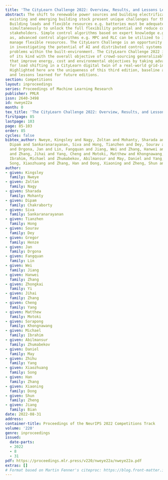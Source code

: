 ```yaml
---
title: 'The CityLearn Challenge 2022: Overview, Results, and Lessons Learned'
abstract: The shift to renewable power sources and building electrification to decarbonize
  existing and emerging building stock present unique challenges for the power grid.
  Building loads and flexible resources e.g. batteries must be adequately managed
  simultaneously to unlock the full flexibility potential and reduce costs for all
  stakeholders. Simple control algorithms based on expert knowledge e.g. RBC, as well
  as, advanced control algorithms e.g. MPC and RLC can be utilized to intelligently
  manage flexible resources. The CityLearn Challenge is an opportunity to compete
  in investigating the potential of AI and distributed control systems to tackle multiple
  problems within the built-environment. The CityLearn Challenge 2022 is the third
  of its kind with the overall objective of crowd-sourcing generalizable control policies
  that improve energy, cost and environmental objectives by taking advantage of batteries
  for load shifting in a CityLearn digital twin of a real-world grid-interactive neighborhood.
  Highlighted here are the uniqueness of this third edition, baseline and top solutions,
  and lessons learned for future editions.
section: Competitions
layout: inproceedings
series: Proceedings of Machine Learning Research
publisher: PMLR
issn: 2640-3498
id: nweye22a
month: 0
tex_title: 'The CityLearn Challenge 2022: Overview, Results, and Lessons Learned'
firstpage: 85
lastpage: 103
page: 85-103
order: 85
cycles: false
bibtex_author: Nweye, Kingsley and Nagy, Zoltan and Mohanty, Sharada and Chakraborty,
  Dipam and Sankaranarayanan, Siva and Hong, Tianzhen and Dey, Sourav and Henze, Gregor
  and Drgona, Jan and Lin, Fangquan and Jiang, Wei and Zhang, Hanwei and Yi, Zhongkai
  and Zhang, Jihai and Yang, Cheng and Motoki, Matthew and Khongnawang, Sorapong and
  Ibrahim, Michael and Zhumabekov, Abilmansur and May, Daniel and Yang, Zhihu and
  Song, Xiaozhuang and Zhang, Han and Dong, Xiaoning and Zheng, Shun and Bian, Jiang
author:
- given: Kingsley
  family: Nweye
- given: Zoltan
  family: Nagy
- given: Sharada
  family: Mohanty
- given: Dipam
  family: Chakraborty
- given: Siva
  family: Sankaranarayanan
- given: Tianzhen
  family: Hong
- given: Sourav
  family: Dey
- given: Gregor
  family: Henze
- given: Jan
  family: Drgona
- given: Fangquan
  family: Lin
- given: Wei
  family: Jiang
- given: Hanwei
  family: Zhang
- given: Zhongkai
  family: Yi
- given: Jihai
  family: Zhang
- given: Cheng
  family: Yang
- given: Matthew
  family: Motoki
- given: Sorapong
  family: Khongnawang
- given: Michael
  family: Ibrahim
- given: Abilmansur
  family: Zhumabekov
- given: Daniel
  family: May
- given: Zhihu
  family: Yang
- given: Xiaozhuang
  family: Song
- given: Han
  family: Zhang
- given: Xiaoning
  family: Dong
- given: Shun
  family: Zheng
- given: Jiang
  family: Bian
date: 2022-08-31
address:
container-title: Proceedings of the NeurIPS 2022 Competitions Track
volume: '220'
genre: inproceedings
issued:
  date-parts:
  - 2022
  - 8
  - 31
pdf: https://proceedings.mlr.press/v220/nweye22a/nweye22a.pdf
extras: []
# Format based on Martin Fenner's citeproc: https://blog.front-matter.io/posts/citeproc-yaml-for-bibliographies/
---
```

